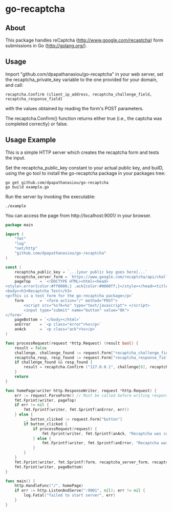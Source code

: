go-recaptcha
============

About
-----

This package handles reCaptcha (http://www.google.com/recaptcha) form submissions in Go (http://golang.org/).

Usage
-----

Import "github.com/dpapathanasiou/go-recaptcha" in your web server, set the recaptcha_private_key variable to the one provided for your domain, and call:

    recaptcha.Confirm (client_ip_address, recaptcha_challenge_field, recaptcha_response_field)

with the values obtained by reading the form's POST parameters.

The recaptcha.Confirm() function returns either true (i.e., the captcha was completed correctly) or false.

Usage Example
-------------

This is a simple HTTP server which creates the recaptcha form and tests the input.

Set the recaptcha_public_key constant to your actual public key, and builD, using the go tool to install the go-recaptcha package in your packages tree:

```
go get github.com/dpapathanasiou/go-recaptcha
go build example.go
```

Run the server by invoking the executable:

```
./example
```

You can access the page from http://localhost:9001/ in your browser.

```go
package main

import (
    "fmt"
    "log"
    "net/http"
    "github.com/dpapathanasiou/go-recaptcha"
)

const (
    recaptcha_public_key = `...[your public key goes here]...`
    recaptcha_server_form = `https://www.google.com/recaptcha/api/challenge`
    pageTop    = `<!DOCTYPE HTML><html><head>
<style>.error{color:#ff0000;} .ack{color:#0000ff;}</style></head><title>Recaptcha Test</title>
<body><h3>Recaptcha Test</h3>
<p>This is a test form for the go-recaptcha package</p>`
    form       = `<form action="/" method="POST">
    	<script src="%s?k=%s" type="text/javascript"> </script>
    	<input type="submit" name="button" value="Ok">
</form>`
    pageBottom = `</body></html>`
    anError    = `<p class="error">%s</p>`
    anAck      = `<p class="ack">%s</p>`
)

func processRequest(request *http.Request) (result bool) {
    result = false
    challenge, challenge_found := request.Form["recaptcha_challenge_field"]
    recaptcha_resp, resp_found := request.Form["recaptcha_response_field"]
    if challenge_found && resp_found {
    	result = recaptcha.Confirm ("127.0.0.1", challenge[0], recaptcha_resp[0])
    }
    return 
}

func homePage(writer http.ResponseWriter, request *http.Request) {
    err := request.ParseForm() // Must be called before writing response
    fmt.Fprint(writer, pageTop)
    if err != nil {
        fmt.Fprintf(writer, fmt.Sprintf(anError, err))
    } else {
    	_, button_clicked := request.Form["button"]
    	if button_clicked {
    		if processRequest(request) {
    			fmt.Fprint(writer, fmt.Sprintf(anAck, "Recaptcha was correct!"))
    		} else {
    			fmt.Fprintf(writer, fmt.Sprintf(anError, "Recaptcha was incorrect; try again."))
    		}
    	}
    }
    fmt.Fprint(writer, fmt.Sprintf(form, recaptcha_server_form, recaptcha_public_key))
    fmt.Fprint(writer, pageBottom)
}

func main() {
    http.HandleFunc("/", homePage)
    if err := http.ListenAndServe(":9001", nil); err != nil {
        log.Fatal("failed to start server", err)
    }
}
```
